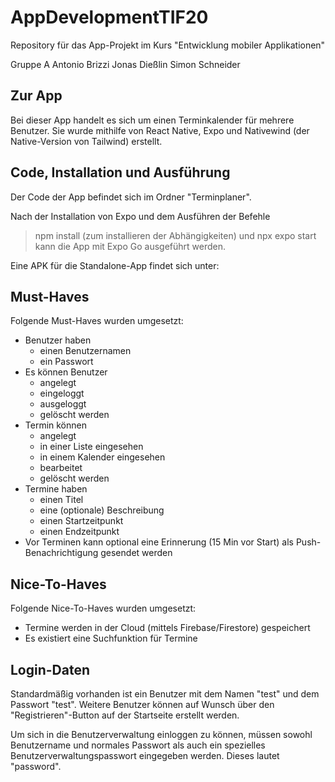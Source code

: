 # AppDevelopmentTIF20
Repository für das App-Projekt im Kurs "Entwicklung mobiler Applikationen"

Gruppe A
Antonio Brizzi
Jonas Dießlin
Simon Schneider

## Zur App

Bei dieser App handelt es sich um einen Terminkalender für mehrere Benutzer.
Sie wurde mithilfe von React Native, Expo und Nativewind (der Native-Version von Tailwind) erstellt.

## Code, Installation und Ausführung

Der Code der App befindet sich im Ordner "Terminplaner".

Nach der Installation von Expo und dem Ausführen der Befehle
> npm install
(zum installieren der Abhängigkeiten)
und
> npx expo start
kann die App mit Expo Go ausgeführt werden.

Eine APK für die Standalone-App findet sich unter:

## Must-Haves

Folgende Must-Haves wurden umgesetzt:
- Benutzer haben
    - einen Benutzernamen
    - ein Passwort
- Es können Benutzer
    - angelegt
    - eingeloggt
    - ausgeloggt
    - gelöscht
    werden
- Termin können
    - angelegt
    - in einer Liste eingesehen
    - in einem Kalender eingesehen
    - bearbeitet
    - gelöscht
    werden
- Termine haben
    - einen Titel
    - eine (optionale) Beschreibung
    - einen Startzeitpunkt
    - einen Endzeitpunkt
- Vor Terminen kann optional eine Erinnerung (15 Min vor Start) als Push-Benachrichtigung gesendet werden

## Nice-To-Haves

Folgende Nice-To-Haves wurden umgesetzt:
- Termine werden in der Cloud (mittels Firebase/Firestore) gespeichert
- Es existiert eine Suchfunktion für Termine

## Login-Daten

Standardmäßig vorhanden ist ein Benutzer mit dem Namen "test" und dem Passwort "test".
Weitere Benutzer können auf Wunsch über den "Registrieren"-Button auf der Startseite erstellt werden.

Um sich in die Benutzerverwaltung einloggen zu können, müssen sowohl Benutzername und normales Passwort als auch ein spezielles Benutzerverwaltungspasswort eingegeben werden. Dieses lautet "password".